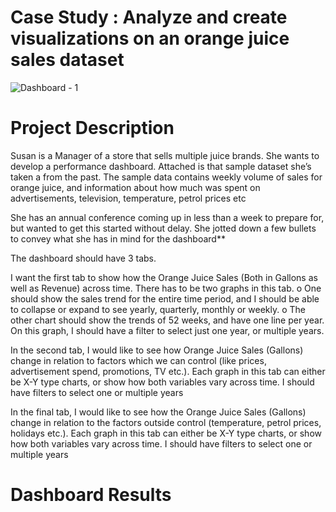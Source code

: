 # Case Study : Analyze and create visualizations on an orange juice sales dataset

![Dashboard - 1](https://user-images.githubusercontent.com/91523309/196413152-23dad9cc-a8f2-4ed8-a7e9-18fc9109fce4.PNG)


# Project Description

Susan is a Manager of a store that sells multiple juice brands. She wants to develop a performance dashboard. Attached is that sample dataset she’s taken a from the past. The sample data contains weekly volume of sales for orange juice, and information about how much was spent on advertisements, television, temperature, petrol prices etc

She has an annual conference coming up in less than a week to prepare for, but wanted to get this started without delay. She jotted down a few bullets to convey what she has in mind for the dashboard**

The dashboard should have 3 tabs.

I want the first tab to show how the Orange Juice Sales (Both in Gallons as well as Revenue) across time. There has to be two graphs in this tab. o One should show the sales trend for the entire time period, and I should be able to collapse or expand to see yearly, quarterly, monthly or weekly. o The other chart should show the trends of 52 weeks, and have one line per year. On this graph, I should have a filter to select just one year, or multiple years.

In the second tab, I would like to see how Orange Juice Sales (Gallons) change in relation to factors which we can control (like prices, advertisement spend, promotions, TV etc.). Each graph in this tab can either be X-Y type charts, or show how both variables vary across time. I should have filters to select one or multiple years

In the final tab, I would like to see how the Orange Juice Sales (Gallons) change in relation to the factors outside control (temperature, petrol prices, holidays etc.). Each graph in this tab can either be X-Y type charts, or show how both variables vary across time. I should have filters to select one or multiple years

# Dashboard Results

